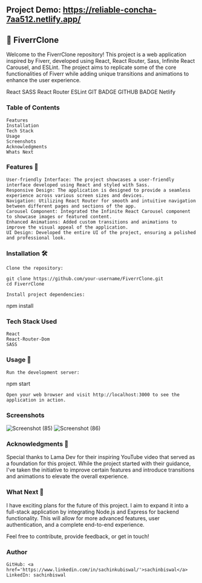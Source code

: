 ## Project Demo: https://reliable-concha-7aa512.netlify.app/
## 🚀 FiverrClone

Welcome to the FiverrClone repository! This project is a web application inspired by Fiverr, developed using React, React Router, Sass, Infinite React Carousel, and ESLint. The project aims to replicate some of the core functionalities of Fiverr while adding unique transitions and animations to enhance the user experience.

React SASS React Router ESLint GIT BADGE GITHUB BADGE Netlify
### Table of Contents

    Features
    Installation
    Tech Stack
    Usage
    Screenshots
    Acknowledgments   
    Whats Next 
    
### Features 🌟

    User-friendly Interface: The project showcases a user-friendly interface developed using React and styled with Sass.
    Responsive Design: The application is designed to provide a seamless experience across various screen sizes and devices.
    Navigation: Utilizing React Router for smooth and intuitive navigation between different pages and sections of the app.
    Carousel Component: Integrated the Infinite React Carousel component to showcase images or featured content.
    Enhanced Animations: Added custom transitions and animations to improve the visual appeal of the application.
    UI Design: Developed the entire UI of the project, ensuring a polished and professional look.

### Installation 🛠️

    Clone the repository:

    git clone https://github.com/your-username/FiverrClone.git
    cd FiverrClone

    Install project dependencies:

 npm install

### Tech Stack Used
    React
    React-Router-Dom
    SASS
    
### Usage 🚀

    Run the development server:

  npm start

    Open your web browser and visit http://localhost:3000 to see the application in action.

### Screenshots

![Screenshot (85)](https://github.com/sachinbiswal/fiverrClone/assets/79940820/554d243a-b0d9-47a7-8839-44e8a75e22f1)
![Screenshot (86)](https://github.com/sachinbiswal/fiverrClone/assets/79940820/ed054b4a-fe92-4d9f-a14c-26a0c896633e)

### Acknowledgments 🙏

Special thanks to Lama Dev for their inspiring YouTube video that served as a foundation for this project. While the project started with their guidance, I've taken the initiative to improve certain features and introduce transitions and animations to elevate the overall experience.

### What Next 🔮

I have exciting plans for the future of this project. I aim to expand it into a full-stack application by integrating Node.js and Express for backend functionality. This will allow for more advanced features, user authentication, and a complete end-to-end experience.

Feel free to contribute, provide feedback, or get in touch!

### Author

    GitHub: <a href='https://www.linkedin.com/in/sachinkubiswal/'>sachinbiswal</a>
    LinkedIn: sachinbiswal
